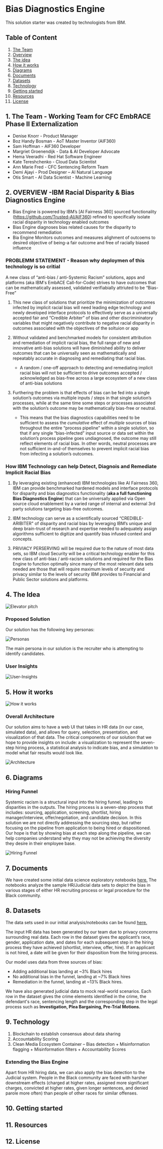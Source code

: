 # Bias Diagnostics Engine 

This solution starter was created by technologists from IBM.

## Table of Content

1. [The Team](#1-the-team)
2. [Overview](#2-overview)
4. [The idea](#4-the-idea)
5. [How it works](#5-how-it-works)
6. [Diagrams](#6-diagrams)
7. [Documents](#7-documents)
8. [Datasets](#8-datasets)
9. [Technology](#9-technology)
10. [Getting started](#10-getting-started)
11. [Resources](#11-resources)
12. [License](#12-license)

## 1. The Team - Working Team for CFC EmbRACE Phase II Externalization 

* Denise Knorr - Product Manager
* Boz Handy Bosman - AoT Master Inventor (AIF360)
* Sam Hoffman - AIF360 Developer
* Margriet Groenendijk - Data & AI Developer Advocate   
* Hema Veeradhi - Red Hat Software Engineer    
* Kate Tereshchenko - Cloud Data Scientist 
* Ann Marie Fred - CFC Sentencing Reform Team 
* Demi Ajayi - Prod Designer – AI Natural Language 
* Otis Smart - AI Data Scientist - Machine Learning 

## 2. OVERVIEW -IBM Racial Disparity & Bias Diagnostics Engine

* Bias Engine is powered by IBM’s [AI Fairness 360] sourced functionality (https://github.com/Trusted-AI/AIF360) refined to specifically isolate racial disparity in technology enabled outcomes
* Bias Engine diagnoses bias related causes for the disparity to recommend remediation
* Bia Engine Monitors outcomes and measures alighment of outcoems to desired objective of being-a fair outcome and free of racially biased influence 

### PROBLEMM STATEMENT - Reason why deploymen of this technology is so critial 

A new class of “anti-bias / anti-Systemic Racism” solutions, apps and platforms (aka IBM's EmbACE Call-for-Code) strives to have outcomes that can be mathematically assessed, validated verifiabially attriuted to be “Bias-Free” 

1. This new class of solutions that prioritize the minimization of outcomes infected by implicit racial bias will need leading edge technology and newly developed interface protocols to effectively serve as a universally accepted fair and “Credible Arbiter” of bias and other discrimininatory variables that might negatively contribute to negative racial disparity in outcomes associated with the objectives of the soltuion or app 

2. Without validated and benchmarked models for consistent attribution and remediation of implicit racial bias, the full range of new and innovative anti-bias solutions will have diminished ability to deliver outcomes that can be universally seen as mathematically and repeatably accurate in diagnosing and remediating that racial bias. 
    *	A random / one-off approach to detecting and remediating implicit racial bias will not be sufficient to drive outcomes accepted / acknowledged as bias-free across a large ecosystem of a new class of anti-bias solutions 

3.	Furthering the problem is that effects of bias can be fed into a single solution’s outcomes via multiple inputs / steps in that single solution’s processes, while at the same time some steps or processes associated with the solution’s outcome may be mathematically bias-free or neutral.  
    *	This means that the bias diagnostics capabilities need to be sufficient to assess the *cumulative* effect of *multiple* sources of bias throughout the entire “process pipeline” within a single solution, so that if any single “bias-infected” input source or data set within the solution’s process pipeline goes undiagnosed, the outcome may still reflect elements of racial bias. In other words, neutral processes are not sufficient in-and-of themselves to prevent implicit racial bias from infecting a solution’s outcomes. 
  
### How IBM Technology can help Detect, Diagnois and Remediate Implicit Racial Bias 

1. By leveraging existing (enhanced) IBM technologies like AI Fairness 360, IBM can provide benchmarked hardened models and interface protocols for disparity and bias diagnostics functionality (**aka a full functioning Bias Diagnostics Engine**) that can be universally applied via Open source cloud enablement by a varied range of internal and external 3rd party solutions targeting bias-free outcomes.

2. IBM technology can serve as a scientifically sourced “CREDIBLE-ARIBITER" of disparity and racial bias by leveraging IBM’s unique and deep brain-trust of research and expertise needed to adequately assign algorithms sufficient to digitize and quantify bias infused context and concepts. 

3. PRIVIACY PERSERVING will be required due to the nature of most data sets, so IBM cloud Security will be a critical technology enabler for this new class of anti-bias / anti-racism solutions and required for the Bias Engine to function optimally since many of the most relevant data sets needed are those that will require maximum levels of security and privacy similar to the levels of security IBM provides to Financial and Public Sector solutions and platforms. 

## 4. The Idea

![Elevator pitch](https://github.com/MargrietGroenendijk/bias-detection-engine/blob/master/figures/Bias%20Engine%20-%20How%20it%20Works%20Sep%201.png)

### Proposed Solution
Our solution has the following key personas:

![Personas](https://user-images.githubusercontent.com/7343099/90186037-8fbae300-dd85-11ea-8f00-6b2c523c3c93.png)

The main persona in our solution is the recruiter who is attempting to identify candidates. 

### User Insights

![User-Insights](https://user-images.githubusercontent.com/7343099/90186269-e7594e80-dd85-11ea-841c-6818b039b8ca.png)

## 5. How it works

![How it works](https://github.com/MargrietGroenendijk/bias-detection-engine/blob/master/figures/Screen%20Shot%202020-09-01%20at%2012.45.58%20PM.png)

### Overall Architecture

Our solution aims to have a web UI that takes in HR data (in our case, simulated data), and allows for query, selection, presentation, and visualization of that data. The critical components of our solution that we hope to provide insights on include: a visualization to represent the seven-step hiring process, a statistical analysis to indicate bias, and a simulation to model what fair results would look like. 

![Architecture](https://user-images.githubusercontent.com/7343099/90186448-2c7d8080-dd86-11ea-9fe2-e5e12a181888.png)

## 6. Diagrams

### Hiring Funnel 

Systemic racism is a structural input into the hiring funnel, leading to disparities in the outputs. The hiring process is a seven-step process that includes: sourcing, application, screening, shortlist, hiring manager/interview, offer/negotiation, and candidate decision. In this solution we are not directly addressing the sourcing step, but rather focusing on the pipeline from application to being hired or dispositioned. Our hope is that by showing bias at each step along the pipeline, we can help companies understand why they may not be achieving the diversity they desire in their employee base.  

![Hiring Funnel](https://github.com/MargrietGroenendijk/bias-detection-engine/blob/master/figures/Funnel%20-%20Bias%20Filtering%20processes%20-%20Sep%201.png)

## 7. Documents

We have created some initial data science exploratory notebooks [here.](https://github.com/embrace-call-for-code/bias-detection-engine/tree/master/notebooks)
The notebooks analyze the sample HR/Judicial data sets to depict the bias in various stages of either HR recruiting process or legal procedure for the Black community.

## 8. Datasets

The data sets used in our initial analysis/notebooks can be found [here.](https://github.com/embrace-call-for-code/bias-detection-engine/tree/master/data)

The input HR data has been generated by our team due to privacy concerns surrounding real data. Each row in the dataset gives the applicant’s race, gender, application date, and dates for each subsequent step in the hiring process they have achieved (shortlist, interview, offer, hire). If an applicant is not hired, a date will be given for their disposition from the hiring process.  

Our model uses data from three sources of bias: 

* Adding additional bias landing at ~3% Black hires 
* No additional bias in the funnel, landing at ~7% Black hires 
* Remediation in the funnel, landing at ~13% Black hires.

We have also generated judicial data to mock real-world scenarios. Each row in the dataset gives the crime elements identified in the crime, the defendant's race, sentencing length and the corresponding step in the legal process such as **Investigation, Plea Bargaining, Pre-Trial Motions.**

## 9. Technology

1. Blockchain to establish consensus about data sharing
2. Accountability Scoring
3. Clean Media Ecosystem Container – Bias detection + Misinformation flagging + Misinformation filters + Accountability Scores

### Extending the Bias Engine

Apart from HR hiring data, we can also apply the bias detection to the Judicial system. People in the Black community are faced with harsher downstream effects (charged at higher rates, assigned more significant charges, convicted at higher rates, given longer sentences, and denied parole more often) than people of other races for similar offenses. 

## 10. Getting started

## 11. Resources

## 12. License



















